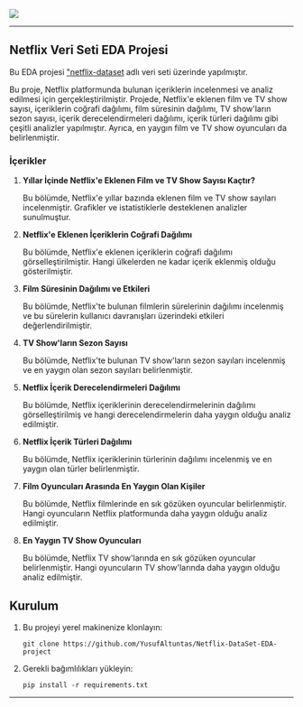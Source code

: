 ![](https://gazete.firat.edu.tr/wp-content/uploads/2021/03/netflix-696x392.png)

---

## **Netflix Veri Seti EDA Projesi**

Bu EDA projesi   ["netflix-dataset](https://www.kaggle.com/datasets/arnavvvvv/netflix-movies-and-tv-shows) adlı veri seti üzerinde yapılmıştır.

Bu proje, Netflix platformunda bulunan içeriklerin incelenmesi ve analiz edilmesi için gerçekleştirilmiştir. Projede, Netflix'e eklenen film ve TV show sayısı, içeriklerin coğrafi dağılımı, film süresinin dağılımı, TV show'ların sezon sayısı, içerik derecelendirmeleri dağılımı, içerik türleri dağılımı gibi çeşitli analizler yapılmıştır. Ayrıca, en yaygın film ve TV show oyuncuları da belirlenmiştir.

### İçerikler

1. **Yıllar İçinde Netflix'e Eklenen Film ve TV Show Sayısı Kaçtır?**
   
   Bu bölümde, Netflix'e yıllar bazında eklenen film ve TV show sayıları incelenmiştir. Grafikler ve istatistiklerle desteklenen analizler sunulmuştur.

2. **Netflix'e Eklenen İçeriklerin Coğrafi Dağılımı**
   
   Bu bölümde, Netflix'e eklenen içeriklerin coğrafi dağılımı görselleştirilmiştir. Hangi ülkelerden ne kadar içerik eklenmiş olduğu gösterilmiştir.

3. **Film Süresinin Dağılımı ve Etkileri**
   
   Bu bölümde, Netflix'te bulunan filmlerin sürelerinin dağılımı incelenmiş ve bu sürelerin kullanıcı davranışları üzerindeki etkileri değerlendirilmiştir.

4. **TV Show'ların Sezon Sayısı**
   
   Bu bölümde, Netflix'te bulunan TV show'ların sezon sayıları incelenmiş ve en yaygın olan sezon sayıları belirlenmiştir.

5. **Netflix İçerik Derecelendirmeleri Dağılımı**
   
   Bu bölümde, Netflix içeriklerinin derecelendirmelerinin dağılımı görselleştirilmiş ve hangi derecelendirmelerin daha yaygın olduğu analiz edilmiştir.

6. **Netflix İçerik Türleri Dağılımı**
   
   Bu bölümde, Netflix içeriklerinin türlerinin dağılımı incelenmiş ve en yaygın olan türler belirlenmiştir.

7. **Film Oyuncuları Arasında En Yaygın Olan Kişiler**
   
   Bu bölümde, Netflix filmlerinde en sık gözüken oyuncular belirlenmiştir. Hangi oyuncuların Netflix platformunda daha yaygın olduğu analiz edilmiştir.

8. **En Yaygın TV Show Oyuncuları**
   
   Bu bölümde, Netflix TV show'larında en sık gözüken oyuncular belirlenmiştir. Hangi oyuncuların TV show'larında daha yaygın olduğu analiz edilmiştir.

## Kurulum

1. Bu projeyi yerel makinenize klonlayın:

   ```
   git clone https://github.com/YusufAltuntas/Netflix-DataSet-EDA-project
   ```

2. Gerekli bağımlılıkları yükleyin:

   ```
   pip install -r requirements.txt
   ```
   
---